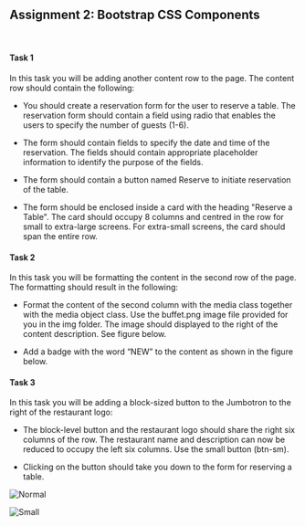## Assignment 2: Bootstrap CSS Components

&nbsp;

#### **Task 1**

In this task you will be adding another content row to the page. The content row should contain the following:

* You should create a reservation form for the user to reserve a table. The reservation form should contain a field 
using radio that enables the users to specify the number of guests (1-6).

* The form should contain fields to specify the date and time of the reservation. The fields should contain appropriate 
placeholder information to identify the purpose of the fields.

* The form should contain a button named Reserve to initiate reservation of the table.

* The form should be enclosed inside a card with the heading "Reserve a Table". The card should occupy 8 columns and 
centred in the row for small to extra-large screens. For extra-small screens, the card should span the entire row.

#### **Task 2**

In this task you will be formatting the content in the second row of the page. The formatting should result in the following:

* Format the content of the second column with the media class together with the media object class. Use the buffet.png image file provided for you in the img folder. The image should displayed to the right of the content description. See figure below.

* Add a badge with the word “NEW” to the content as shown in the figure below.

#### **Task 3**

In this task you will be adding a block-sized button to the Jumbotron to the right of the restaurant logo:

* The block-level button and the restaurant logo should share the right six columns of the row. The restaurant name and description can now be reduced to occupy the left six columns. Use the small button (btn-sm).

* Clicking on the button should take you down to the form for reserving a table.

![Normal](FSWebDev-HKST/Bootstrap/Module2/normal.png?raw=true)

![Small](FSWebDev-HKST/Bootstrap/Module2/small.png?raw=true)